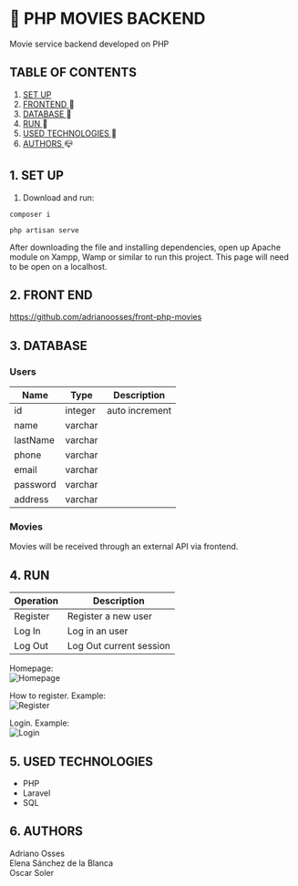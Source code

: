 # :movie_camera: PHP MOVIES BACKEND
Movie service backend developed on PHP
## TABLE OF CONTENTS
1. [  SET UP  ](#setup) 
2. [  FRONTEND  ](#front) :mega:
3. [  DATABASE  ](#db) :floppy_disk:
4. [ RUN ](#run) :rocket:
5. [ USED TECHNOLOGIES ](#tech) :hammer:
6. [  AUTHORS  ](#authors) :mailbox_closed:

<a name="setup"></a>
## 1. SET UP

1. Download and run:
```
composer i
```
```
php artisan serve
```


After downloading the file and installing dependencies, open up Apache module on Xampp, Wamp or similar to run this project. 
This page will need to be open on a localhost.

<a name="front"></a>
## 2. FRONT END
https://github.com/adrianoosses/front-php-movies

<a name="db"></a>
## 3. DATABASE

### Users
Name | Type | Description
--- | --- | ---
id | integer | auto increment
name | varchar | 
lastName | varchar |
phone | varchar |
email | varchar | 
password | varchar |
address | varchar |

### Movies
Movies will be received through an external API via frontend.

<a name="run"></a>
## 4. RUN
Operation  | Description
--- |  ---
Register | Register a new user
Log In | Log in an user
Log Out | Log Out current session

Homepage:<br/>
![Homepage](https://i.ibb.co/TRLjDjF/mainmenu.png)


How to register. Example:<br/>
![Register](https://i.ibb.co/1sFLfKW/Register.png)

Login. Example:<br/>
![Login](https://i.ibb.co/P6CCgYy/login.png)

<a name="tech"></a>
## 5. USED TECHNOLOGIES
- PHP
- Laravel
- SQL



<a name="authors"></a>
## 6. AUTHORS
Adriano Osses <br>
Elena Sánchez de la Blanca  <br>
Oscar Soler  <br>
